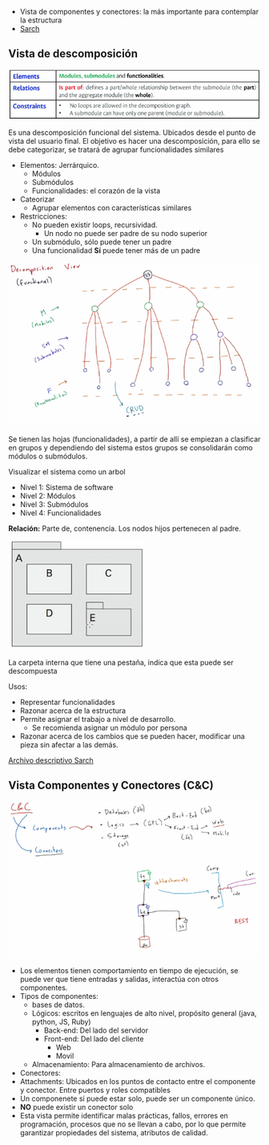 - Vista de componentes y conectores: la más importante para contemplar la estructura
- [Sarch](http://sarch-studio.net/)

## Vista de descomposición

![Tabla explicativa](images/00F.png)

Es una descomposición funcional del sistema. Ubicados desde el punto de vista del usuario final. El objetivo es hacer una descomposición, para ello se debe categorizar, se tratará de agrupar funcionalidades similares

- Elementos: Jerrárquico.
  - Módulos
  - Submódulos
  - Funcionalidades: el corazón de la vista
- Cateorizar
  - Agrupar elementos con características similares
- Restricciones:
  - No pueden existir loops, recursividad.
    - Un nodo no puede ser padre de su nodo superior
  - Un submódulo, sólo puede tener un padre
  - Una funcionalidad **Sí** puede tener más de un padre


![Vista de descomposición](images/010.png)

Se tienen las hojas (funcionalidades), a partir de allí se empiezan a clasificar en grupos y dependiendo del sistema estos grupos se consolidarán como módulos o submódulos.

Visualizar el sistema como un arbol
- Nivel 1: Sistema de software
- Nivel 2: Módulos
- Nivel 3: Submódulos
- Nivel 4: Funcionalidades

**Relación:** Parte de, contenencia. Los nodos hijos pertenecen al padre.

![Representación en caja](images/011.png)

La carpeta interna que tiene una pestaña, indica que esta puede ser descompuesta

Usos:
- Representar funcionalidades
- Razonar acerca de la estructura
- Permite asignar el trabajo a nivel de desarrollo.
  - Se recomienda asignar un módulo por persona
- Razonar acerca de los cambios que se pueden hacer, modificar una pieza sin afectar a las demás.

[Archivo descriptivo Sarch](https://github.com/gtzambranop/UN_2021_1/tree/develop/AS/activities/architecture.sarch)

## Vista Componentes y Conectores (C&C)

![C&C](images/012.png)

- Los elementos tienen comportamiento en tiempo de ejecución, se puede ver que tiene entradas y salidas, interactúa con otros componentes.
- Tipos de componentes:
  - bases de datos.
  - Lógicos: escritos en lenguajes de alto nivel, propósito general (java, python, JS, Ruby)
    - Back-end: Del lado del servidor
    - Front-end: Del lado del cliente
      - Web
      - Movil
  - Almacenamiento: Para almacenamiento de archivos.
- Conectores:
- Attachments: Ubicados en los puntos de contacto entre el componente y conector. Entre puertos y roles compatibles
- Un componenete sí puede estar solo, puede ser un componente único.
- **NO** puede existir un conector solo
- Esta vista permite identificar malas prácticas, fallos, errores en programación, procesos que no se llevan a cabo, por lo que permite garantizar propiedades del sistema, atributos de calidad.